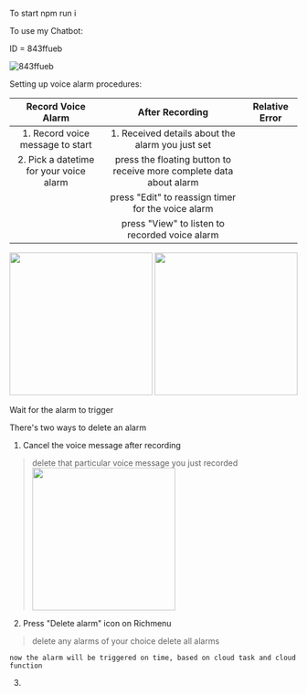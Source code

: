 

To start
npm run i

To use my Chatbot:

ID = 843ffueb

![843ffueb](https://user-images.githubusercontent.com/75115433/201181405-bc23f1ce-d9d7-465f-8c1f-b47d76a80186.png)

Setting up voice alarm procedures:


|**Record Voice Alarm**                   |**After Recording**                                                              |**Relative Error**|
|:-----------------:                      |:--------------------:                                                           |:-----------------: |
| 1. Record voice message to start        | 1. Received details about the alarm you just set                                ||
| 2. Pick a datetime for your voice alarm | press the floating button to receive more complete data about alarm             ||
|                                         | press "Edit" to reassign timer for the voice alarm                              ||
|                                         | press "View" to listen to recorded voice alarm                                  ||


<img src="https://user-images.githubusercontent.com/75115433/201287327-78389f5c-90a0-4f83-a563-c55163c43a50.gif" width="250"/>  <img src="https://user-images.githubusercontent.com/75115433/201287338-0f075bff-287f-4eb9-99d2-1f1d23af15d7.gif" width="250"/>

Wait for the alarm to trigger


There's two ways to delete an alarm
1. Cancel the voice message after recording 
> delete that particular voice message you just recorded
> <img src="https://user-images.githubusercontent.com/75115433/201287361-0631005a-957c-4d35-bb0d-63e4b0263306.gif" width="250"/>

2. Press "Delete alarm" icon on Richmenu
> delete any alarms of your choice
> delete all alarms 

`now the alarm will be triggered on time, based on cloud task and cloud function`

3. 
